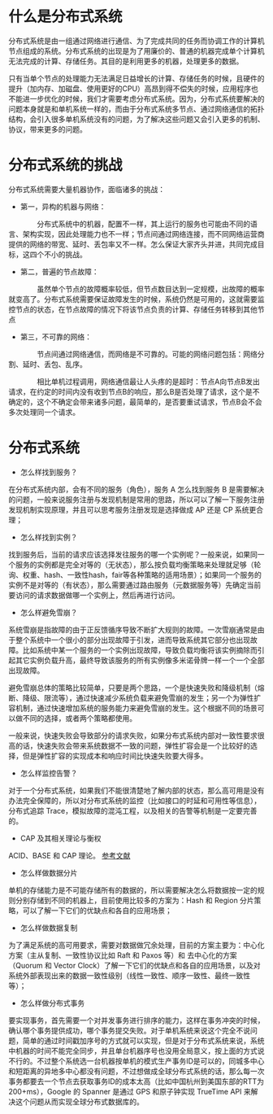 # 什么是分布式系统

分布式系统是由一组通过网络进行通信、为了完成共同的任务而协调工作的计算机节点组成的系统。分布式系统的出现是为了用廉价的、普通的机器完成单个计算机无法完成的计算、存储任务。其目的是利用更多的机器，处理更多的数据。

只有当单个节点的处理能力无法满足日益增长的计算、存储任务的时候，且硬件的提升（加内存、加磁盘、使用更好的CPU）高昂到得不偿失的时候，应用程序也不能进一步优化的时候，我们才需要考虑分布式系统。因为，分布式系统要解决的问题本身就是和单机系统一样的，而由于分布式系统多节点、通过网络通信的拓扑结构，会引入很多单机系统没有的问题，为了解决这些问题又会引入更多的机制、协议，带来更多的问题。

# 分布式系统的挑战

分布式系统需要大量机器协作，面临诸多的挑战：

- 第一，异构的机器与网络：

　　　　分布式系统中的机器，配置不一样，其上运行的服务也可能由不同的语言、架构实现，因此处理能力也不一样；节点间通过网络连接，而不同网络运营商提供的网络的带宽、延时、丢包率又不一样。怎么保证大家齐头并进，共同完成目标，这四个不小的挑战。

- 第二，普遍的节点故障：

　　　　虽然单个节点的故障概率较低，但节点数目达到一定规模，出故障的概率就变高了。分布式系统需要保证故障发生的时候，系统仍然是可用的，这就需要监控节点的状态，在节点故障的情况下将该节点负责的计算、存储任务转移到其他节点

- 第三，不可靠的网络：

　　　　节点间通过网络通信，而网络是不可靠的。可能的网络问题包括：网络分割、延时、丢包、乱序。

　　　　相比单机过程调用，网络通信最让人头疼的是超时：节点A向节点B发出请求，在约定的时间内没有收到节点B的响应，那么B是否处理了请求，这个是不确定的，这个不确定会带来诸多问题，最简单的，是否要重试请求，节点B会不会多次处理同一个请求。

# 分布式系统

- 怎么样找到服务？

在分布式系统内部，会有不同的服务（角色），服务 A 怎么找到服务 B 是需要解决的问题，一般来说服务注册与发现机制是常用的思路，所以可以了解一下服务注册发现机制实现原理，并且可以思考服务注册发现是选择做成 AP 还是 CP 系统更合理；

- 怎么样找到实例？

找到服务后，当前的请求应该选择发往服务的哪一个实例呢？一般来说，如果同一个服务的实例都是完全对等的（无状态），那么按负载均衡策略来处理就足够（轮询、权重、hash、一致性hash，fair等各种策略的适用场景）；如果同一个服务的实例不是对等的（有状态），那么需要通过路由服务（元数据服务等）先确定当前要访问的请求数据做哪一个实例上，然后再进行访问。

- 怎么样避免雪崩？

系统雪崩是指故障的由于正反馈循序导致不断扩大规则的故障。一次雪崩通常是由于整个系统中一个很小的部分出现故障于引发，进而导致系统其它部分也出现故障。比如系统中某一个服务的一个实例出现故障，导致负载均衡将该实例摘除而引起其它实例负载升高，最终导致该服务的所有实例像多米诺骨牌一样一个一个全部出现故障。

避免雪崩总体的策略比较简单，只要是两个思路，一个是快速失败和降级机制（熔断、降级、限流等），通过快速减少系统负载来避免雪崩的发生；另一个为弹性扩容机制，通过快速增加系统的服务能力来避免雪崩的发生。这个根据不同的场景可以做不同的选择，或者两个策略都使用。

一般来说，快速失败会导致部分的请求失败，如果分布式系统内部对一致性要求很高的话，快速失败会带来系统数据不一致的问题，弹性扩容会是一个比较好的选择，但是弹性扩容的实现成本和响应时间比快速失败要大得多。

- 怎么样监控告警？

对于一个分布式系统，如果我们不能很清楚地了解内部的状态，那么高可用是没有办法完全保障的，所以对分布式系统的监控（比如接口的时延和可用性等信息），分布式追踪 Trace，模拟故障的混沌工程，以及相关的告警等机制是一定要完善的。

- CAP 及其相关理论与衡权

ACID、BASE 和 CAP 理论。 [参考文献](https://www.infoq.cn/article/cap-twelve-years-later-how-the-rules-have-changed/)

- 怎么样做数据分片

单机的存储能力是不可能存储所有的数据的，所以需要解决怎么将数据按一定的规则分别存储到不同的机器上，目前使用比较多的方案为：Hash 和 Region 分片策略，可以了解一下它们的优缺点和各自的应用场景；

- 怎么样做数据复制

为了满足系统的高可用要求，需要对数据做冗余处理，目前的方案主要为：中心化方案（主从复制、一致性协议比如 Raft 和 Paxos 等）和 去中心化的方案（Quorum 和 Vector Clock）了解一下它们的优缺点和各自的应用场景，以及对系统外部表现出来的数据一致性级别（线性一致性、顺序一致性、最终一致性等）；

- 怎么样做分布式事务

要实现事务，首先需要一个对并发事务进行排序的能力，这样在事务冲突的时候，确认哪个事务提供成功，哪个事务提交失败。对于单机系统来说这个完全不说问题，简单的通过时间戳加序号的方式就可以实现，但是对于分布式系统来说，系统中机器的时间不能完全同步，并且单台机器序号也没用全局意义，按上面的方式说不行的。不过整个系统选一台机器按单机的模式生产事务ID是可以的，同城多中心和短距离的异地多中心都没有问题，不过想做成全球分布式系统的话，那么每一次事务都要去一个节点去获取事务ID的成本太高（比如中国杭州到美国东部的RTT为200+ms），Google 的 Spanner 是通过 GPS 和原子钟实现 TrueTime API 来解决这个问题从而实现全球分布式数据库的。


